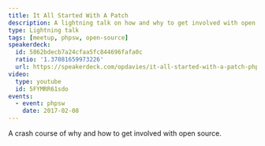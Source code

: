 ```yaml
---
title: It All Started With A Patch
description: A lightning talk on how and why to get involved with open source.
type: Lightning talk
tags: [meetup, phpsw, open-source]
speakerdeck:
  id: 5862bdecb7a24cfaa5fc844696fafa0c
  ratio: '1.37081659973226'
  url: https://speakerdeck.com/opdavies/it-all-started-with-a-patch-phpsw
video:
  type: youtube
  id: 5FYMRR61sdo
events:
  - event: phpsw
    date: 2017-02-08
---
```


A crash course of why and how to get involved with open source.
